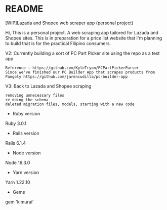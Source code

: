 # README

[WIP]Lazada and Shopee web scraper app (personal project)

Hi, This is a personal project. A web scraping app tailored for Lazada and Shopee sites.
This is in preparation for a price list website that I'm planning to build that is for the practical Filipino consumers.

V2: Currently building a sort of PC Part Picker site using the repo as a test app

    Reference : https://github.com/KyleTryon/PCPartPickerParser
    Since we've finished our PC Builder App that scrapes products from Pangoly https://github.com/jarencudilla/pc-builder-app

V3: Back to Lazada and Shopee scraping

    removing unnecessary files
    re doing the schema
    deleted migration files, models, starting with a new code


* Ruby version

Ruby 3.0.1

* Rails version

Rails 6.1.4

* Node version

Node 16.3.0

* Yarn version

Yarn 1.22.10

* Gems

gem 'kimurai'
